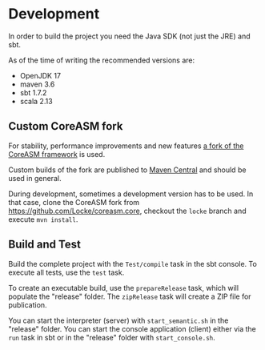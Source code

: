 # Development

In order to build the project you need the Java SDK (not just the JRE) and sbt.

As of the time of writing the recommended versions are:
- OpenJDK 17
- maven 3.6
- sbt 1.7.2
- scala 2.13

## Custom CoreASM fork

For stability, performance improvements and new features [a fork of the CoreASM framework](https://github.com/Locke/coreasm.core) is used.

Custom builds of the fork are published to [Maven Central](https://search.maven.org/search?q=g:de.athalis.coreasm%20a:coreasm-engine) and should be used in general.

During development, sometimes a development version has to be used. In that case, clone the CoreASM fork
from https://github.com/Locke/coreasm.core,  checkout the `locke` branch and execute `mvn install`.

## Build and Test

Build the complete project with the `Test/compile` task in the sbt console. To execute all tests, use the `test` task.

To create an executable build, use the `prepareRelease` task, which will populate the "release" folder. The `zipRelease` task will create a ZIP file for publication.

You can start the interpreter (server) with `start_semantic.sh` in the "release" folder.
You can start the console application (client) either via the `run` task in sbt or in the "release" folder with `start_console.sh`.
